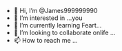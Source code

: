 - 👋 Hi, I’m @James999999990
- 👀 I’m interested in ...you
- 🌱 I’m currently learning Feart...
- 💞️ I’m looking to collaborate onlife ...
- 📫 How to reach me ...

<!---
James999999990/James999999990 is a ✨ special ✨ repository because its `README.md` (this file) appears on your GitHub profile.
You can click the Preview link to take a look at your changes.
--->

